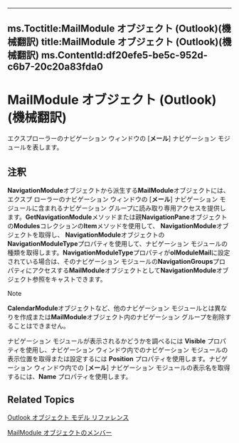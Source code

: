 

---
ms.Toctitle:MailModule オブジェクト (Outlook)(機械翻訳)
title:MailModule オブジェクト (Outlook)(機械翻訳)
ms.ContentId:df20efe5-be5c-952d-c6b7-20c20a83fda0
---
# MailModule オブジェクト (Outlook)(機械翻訳)




エクスプローラーのナビゲーション ウィンドウの [**メール**] ナビゲーション モジュールを表します。

## 注釈
**NavigationModule**オブジェクトから派生する**MailModule**オブジェクトには、エクスプ ローラーのナビゲーション ウィンドウの [**メール**] ナビゲーション モジュールに含まれるナビゲーション グループに読み取り専用アクセスを提供します。**GetNavigationModule**メソッドまたは親**NavigationPane**オブジェクトの**Modules**コレクションの**Item**メソッドを使用して、 **NavigationModule**オブジェクトを取得し、 **NavigationModule**オブジェクトの**NavigationModuleType**プロパティを使用して、ナビゲーション モジュールの種類を取得します。**NavigationModuleType**プロパティが**olModuleMail**に設定されている場合は、そのナビゲーション モジュールの**NavigationGroups**プロパティにアクセスする**MailModule**オブジェクトとして**NavigationModule**オブジェクト参照をキャストできます。

>[!NOTE]
>**CalendarModule**オブジェクトなど、他のナビゲーション モジュールとは異なりを作成または**MailModule**オブジェクト内のナビゲーション グループを削除することはできません。





ナビゲーション モジュールが表示されるかどうかを調べるには **Visible** プロパティを使用し、ナビゲーション ウィンドウ内でのナビゲーション モジュールの表示位置を取得または設定するには **Position** プロパティを使用します。ナビゲーション ウィンドウ内での [**メール**] ナビゲーション モジュールの表示名を取得するには、**Name** プロパティを使用します。



## Related Topics

[Outlook オブジェクト モデル リファレンス](73221b13-d8d8-99b8-3394-b95dbbfd5ddc.md)

[MailModule オブジェクトのメンバー](a7ada12a-7075-b0ca-ec00-0556b7753747.md)




